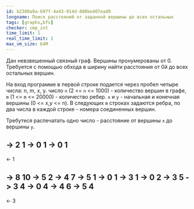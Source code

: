 ```yaml
---
id: b2380a9a-697f-4a43-914d-808be407ead0
longname: Поиск расстояний от заданной вершины до всех остальных
tags: [graphs,bfs]
checker: cmp_int
time_limit: 1
real_time_limit: 1
max_vm_size: 64M
---
```


Дан невзвешенный связный граф. Вершины пронумерованы от 0. Трeбуется с помощью обхода в ширину найти расстояния от 0й до всех остальных вершин.

На вход программе в первой строке подается через пробел четыре числа: n, m, x, y.
число `n` (2 <= `n` <= 1000) - количество вершин в графе, `m` (1 <= `m` <= 20000) - количество ребер. `x` и `y` - начальная и конечная вершины (0 <= x,y <= n). В следующих `m` строках задаются ребра, по два числа в каждой строке - номера соединенных вершин.

Требутеся распечатать одно число - расстояние от вершины `x` до вершины `y`.

-> 2 1
-> 0 1
-> 0 1
--
<- 1

-> 8 10
-> 5 2
-> 4 7
-> 5 1
-> 0 1
-> 3 1
-> 0 2
-> 3 5
-> 3 4
-> 0 4
-> 4 6
-> 5 4
--
<- 3
